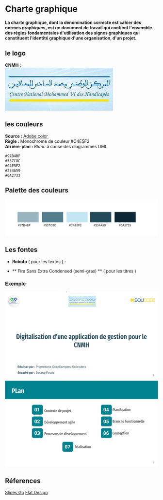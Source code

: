 # Charte graphique
**La charte graphique, dont la dénomination correcte est cahier des normes graphiques, est un document de travail qui contient l'ensemble des règles fondamentales d'utilisation des signes graphiques qui constituent l'identité graphique d'une organisation, d'un projet.**

## le logo
**CNMH :** <br>
![CNMH](logo.jpg)

## les couleurs
**Source :** [Adobe color](https://color.adobe.com/fr/create/color-wheel) <br>
**Règle :** Monochrome de couleur #C4E5F2<br>
**Arrière-plan :** *Blanc* à cause des diagrammes UML <br>
```
#97B4BF
#537C8C 
#C4E5F2 
#234A59 
#0A2733 	
```

## Palette des couleurs
![palette](couleurs.png)

  ## Les fontes
- **Roboto** ( pour les textes ) : 


- ** Fira Sans Extra Condensed (semi-gras) ** ( pour les titres )

### Exemple
![exemple](Capture1.png)<br>
![exemple](Capture2.png)<br>

	  
## Réferences

[Slides Go](https://slidesgo.com)
[Flat Design](https://www.usabilis.com/flat-design/)
